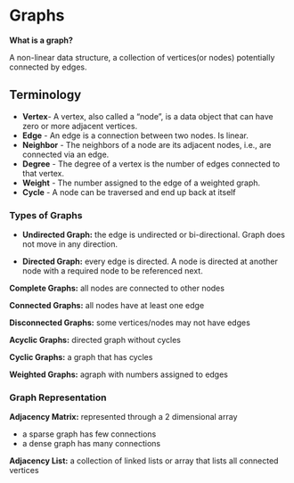 # Graphs

**What is a graph?**

A non-linear data structure, a collection of vertices(or nodes) potentially connected by edges.

## Terminology

- **Vertex**- A vertex, also called a “node”, is a data object that can have zero or more adjacent vertices.
- **Edge** - An edge is a connection between two nodes. Is linear.
- **Neighbor** - The neighbors of a node are its adjacent nodes, i.e., are connected via an edge.
- **Degree** - The degree of a vertex is the number of edges connected to that vertex.
- **Weight** - The number assigned to the edge of a weighted graph.
- **Cycle** -  A node can be traversed and end up back at itself

### Types of Graphs

- **Undirected Graph:** the edge is undirected or bi-directional. Graph does not move in any direction.

- **Directed Graph:** every edge is directed. A node is directed at another node with a required node to be referenced next.

**Complete Graphs:** all nodes are connected to other nodes

**Connected Graphs:** all nodes have at least one edge

**Disconnected Graphs:** some vertices/nodes may not have edges

**Acyclic Graphs:** directed graph without cycles

**Cyclic Graphs:** a graph that has cycles

**Weighted Graphs:**  agraph with numbers assigned to edges

### Graph Representation

**Adjacency Matrix:** represented through a 2 dimensional array

- a sparse graph has few connections
- a dense graph has many connections

**Adjacency List:** a collection of linked lists or array that lists all connected vertices

